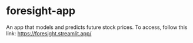 # foresight-app
An app that models and predicts future stock prices.
To access, follow this link: https://foresight.streamlit.app/
